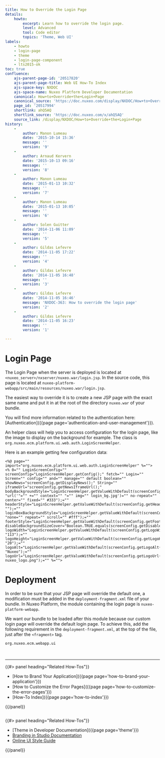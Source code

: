 ```yaml
---
title: How to Override the Login Page
details:
    howto:
        excerpt: Learn how to override the login page.
        level: Advanced
        tool: Code editor
        topics: 'Theme, Web UI'
labels:
    - howto
    - login-page
    - theme
    - login-page-component
    - lts2015-ok
toc: true
confluence:
    ajs-parent-page-id: '20517820'
    ajs-parent-page-title: Web UI How-To Index
    ajs-space-key: NXDOC
    ajs-space-name: Nuxeo Platform Developer Documentation
    canonical: How+to+Override+the+Login+Page
    canonical_source: 'https://doc.nuxeo.com/display/NXDOC/How+to+Override+the+Login+Page'
    page_id: '20517994'
    shortlink: ahQ5AQ
    shortlink_source: 'https://doc.nuxeo.com/x/ahQ5AQ'
    source_link: /display/NXDOC/How+to+Override+the+Login+Page
history:
    - 
        author: Manon Lumeau
        date: '2015-10-14 15:36'
        message: ''
        version: '9'
    - 
        author: Arnaud Kervern
        date: '2015-10-13 09:16'
        message: ''
        version: '8'
    - 
        author: Manon Lumeau
        date: '2015-01-13 10:32'
        message: ''
        version: '7'
    - 
        author: Manon Lumeau
        date: '2015-01-13 10:05'
        message: ''
        version: '6'
    - 
        author: Solen Guitter
        date: '2014-11-06 11:09'
        message: ''
        version: '5'
    - 
        author: Gildas Lefevre
        date: '2014-11-05 17:22'
        message: ''
        version: '4'
    - 
        author: Gildas Lefevre
        date: '2014-11-05 16:48'
        message: ''
        version: '3'
    - 
        author: Gildas Lefevre
        date: '2014-11-05 16:46'
        message: 'NXDOC-363: How to override the login page'
        version: '2'
    - 
        author: Gildas Lefevre
        date: '2014-11-05 16:23'
        message: ''
        version: '1'

---
```

# Login Page

The Login Page when the server is deployed is located at `<nuxeo_server>/nxserver/nuxeo.war/login.jsp`. In the source code, this page is located at `nuxeo-platform-webapp/src/main/resources/nuxeo.war/login.jsp`.

The easiest way to override it is to create a new JSP page with the exact same name and put it in at the root of the directory `nuxeo.war` of your bundle.

You will find more information related to the authentication here: [Authentication]({{page page='authentication-and-user-management'}}).

An helper class will help you to access configuration for the login page, like the image to display on the background for example. The class is `org.nuxeo.ecm.platform.ui.web.auth.LoginScreenHelper`.

Here is an example getting few configuration data:

```
<%@ page="" import="org.nuxeo.ecm.platform.ui.web.auth.LoginScreenHelper" %="">
<% 0="" LoginScreenConfig="" screenConfig="LoginScreenHelper.getConfig();" fetch="" Login="" Screen="" config="" and="" manage="" default boolean="" showNews="screenConfig.getDisplayNews();" String="" iframeUrl="screenConfig.getNewsIframeUrl();" bodyBackgroundStyle="LoginScreenHelper.getValueWithDefault(screenConfig.getBodyBackgroundStyle()," "url('"="" +="" context="" "="" img="" login_bg.jpg')="" no-repeat="" center="" fixed="" #333");="" headerStyle="LoginScreenHelper.getValueWithDefault(screenConfig.getHeaderStyle()," "");="" loginBoxBackgroundStyle="LoginScreenHelper.getValueWithDefault(screenConfig.getLoginBoxBackgroundStyle()," "none="" repeat="" scroll="" #fff");="" footerStyle="LoginScreenHelper.getValueWithDefault(screenConfig.getFooterStyle()," disableBackgroundSizeCover="Boolean.TRUE.equals(screenConfig.getDisableBackgroundSizeCover());" logoWidth="LoginScreenHelper.getValueWithDefault(screenConfig.getLogoWidth()," "113");="" logoHeight="LoginScreenHelper.getValueWithDefault(screenConfig.getLogoHeight()," "20");="" logoAlt="LoginScreenHelper.getValueWithDefault(screenConfig.getLogoAlt()," "Nuxeo");="" logoUrl="LoginScreenHelper.getValueWithDefault(screenConfig.getLogoUrl()," nuxeo_logo.png");="" %=""> 
```

# Deployment

In order to be sure that your JSP page will override the default one, a modification must be added in the&nbsp;`deployment-fragment.xml` file of your bundle. In Nuxeo Platform, the module containing the login page is `nuxeo-platform-webapp`.

We want our bundle to be loaded after this module because our custom login page will override the default login page. To achieve this, add the following requirement in the `deployment-fragment.xml`, at the top of the file, just after the `<fragment>` tag.

```
org.nuxeo.ecm.webapp.ui

```

&nbsp;

* * *

<div class="row" data-equalizer="" data-equalize-on="medium">

<div class="column medium-6">{{#> panel heading="Related How-Tos"}}

*   [How to Brand Your Application]({{page page='how-to-brand-your-application'}})
*   [How to Customize the Error Pages]({{page page='how-to-customize-the-error-pages'}})
*   [How-To Index]({{page page='how-to-index'}})

{{/panel}}</div>

<div class="column medium-6">{{#> panel heading="Related How-Tos"}}

*   [Theme in Developer Documentation]({{page page='theme'}})
*   [Branding in Studio Documentation](http://doc.nuxeo.com/display/Studio/Branding)
*   [Online UI Style Guide](http://showcase.nuxeo.com/nuxeo/styleGuide/)

{{/panel}}</div>

</div>